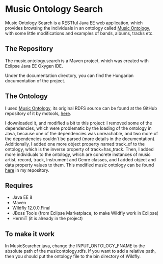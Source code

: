 # Music Ontology Search
Music Ontology Search is a RESTful Java EE web application, which provides browsing the individuals in an ontology called [Music Ontology](http://musicontology.com/), with some little modifications and examples of bands, albums, tracks etc.

## The Repository
The music.ontology.search is a Maven project, which was created with Eclipse Java EE Oxygen IDE.

Under the documentation directory, you can find the Hungarian documentation of the project.

## The Ontology
I used [Music Ontology](http://musicontology.com/), its original RDFS source can be found at the GitHub repository of it by motools, [here](https://github.com/motools/musicontology/blob/master/rdf/musicontology.rdfs).

I downloaded it, and modified a bit to this project: I removed some of the dependencies, which were problematic by the loading of the ontology in Java, because one of the dependencies was unreachable, and two more of the dependencies couldn't be parsed (more details in the documentation). Additionally, I added one more object property named track_of to the ontology, which is the inverse property of track=has_track. Then, I added more individuals to the ontology, which are concrete instances of music artist, record, track, Instrument and Genre classes, and I added object and data property values to them. This modified music ontology can be found [here](https://github.com/cherryBomba58/music-ontology-search/blob/master/music.ontology.search/musicontology.rdfs) in my repository.

## Requires
- Java EE 8
- Maven
- Wildfly 12.0.0.Final
- JBoss Tools (from Eclipse Marketplace, to make Wildfly work in Eclipse)
- HermiT (it is already in the project)

## To make it work
In MusicSearcher.java, change the INPUT_ONTOLOGY_FNAME to the absolute path of the musicontology.rdfs. If you want to add a relative path, then you should put the ontology file to the bin directory of Wildfly.
